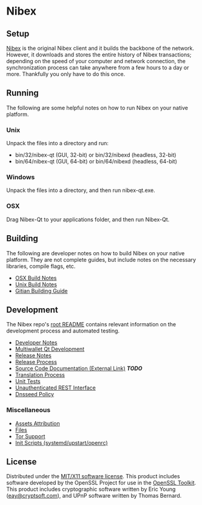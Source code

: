 Nibex
=====================

Setup
---------------------
[Nibex](http://nibex.co/) is the original Nibex client and it builds the backbone of the network. However, it downloads and stores the entire history of Nibex transactions; depending on the speed of your computer and network connection, the synchronization process can take anywhere from a few hours to a day or more. Thankfully you only have to do this once.

Running
---------------------
The following are some helpful notes on how to run Nibex on your native platform.

### Unix

Unpack the files into a directory and run:

- bin/32/nibex-qt (GUI, 32-bit) or bin/32/nibexd (headless, 32-bit)
- bin/64/nibex-qt (GUI, 64-bit) or bin/64/nibexd (headless, 64-bit)

### Windows

Unpack the files into a directory, and then run nibex-qt.exe.

### OSX

Drag Nibex-Qt to your applications folder, and then run Nibex-Qt.

Building
---------------------
The following are developer notes on how to build Nibex on your native platform. They are not complete guides, but include notes on the necessary libraries, compile flags, etc.

- [OSX Build Notes](build-osx.md)
- [Unix Build Notes](build-unix.md)
- [Gitian Building Guide](gitian-building.md)

Development
---------------------
The Nibex repo's [root README](https://github.com/NibexCoin/nibex/blob/master/README.md) contains relevant information on the development process and automated testing.

- [Developer Notes](developer-notes.md)
- [Multiwallet Qt Development](multiwallet-qt.md)
- [Release Notes](release-notes.md)
- [Release Process](release-process.md)
- [Source Code Documentation (External Link)](https://dev.visucore.com/bitcoin/doxygen/) ***TODO***
- [Translation Process](translation_process.md)
- [Unit Tests](unit-tests.md)
- [Unauthenticated REST Interface](REST-interface.md)
- [Dnsseed Policy](dnsseed-policy.md)

### Miscellaneous
- [Assets Attribution](assets-attribution.md)
- [Files](files.md)
- [Tor Support](tor.md)
- [Init Scripts (systemd/upstart/openrc)](init.md)

License
---------------------
Distributed under the [MIT/X11 software license](http://www.opensource.org/licenses/mit-license.php).
This product includes software developed by the OpenSSL Project for use in the [OpenSSL Toolkit](https://www.openssl.org/). This product includes
cryptographic software written by Eric Young ([eay@cryptsoft.com](mailto:eay@cryptsoft.com)), and UPnP software written by Thomas Bernard.
